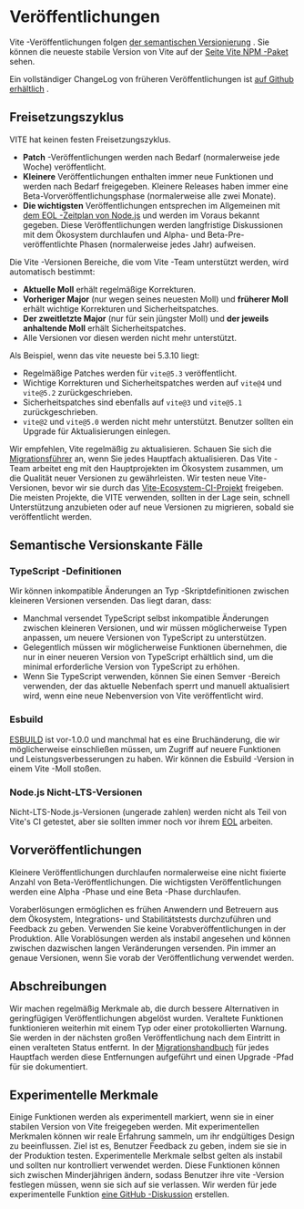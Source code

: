 # Veröffentlichungen

Vite -Veröffentlichungen folgen [der semantischen Versionierung](https://semver.org/) . Sie können die neueste stabile Version von Vite auf der [Seite Vite NPM -Paket](https://www.npmjs.com/package/vite) sehen.

Ein vollständiger ChangeLog von früheren Veröffentlichungen ist [auf Github erhältlich](https://github.com/vitejs/vite/blob/main/packages/vite/CHANGELOG.md) .

## Freisetzungszyklus

VITE hat keinen festen Freisetzungszyklus.

- **Patch** -Veröffentlichungen werden nach Bedarf (normalerweise jede Woche) veröffentlicht.
- **Kleinere** Veröffentlichungen enthalten immer neue Funktionen und werden nach Bedarf freigegeben. Kleinere Releases haben immer eine Beta-Vorveröffentlichungsphase (normalerweise alle zwei Monate).
- **Die wichtigsten** Veröffentlichungen entsprechen im Allgemeinen mit [dem EOL -Zeitplan von Node.js](https://endoflife.date/nodejs) und werden im Voraus bekannt gegeben. Diese Veröffentlichungen werden langfristige Diskussionen mit dem Ökosystem durchlaufen und Alpha- und Beta-Pre-veröffentlichte Phasen (normalerweise jedes Jahr) aufweisen.

Die Vite -Versionen Bereiche, die vom Vite -Team unterstützt werden, wird automatisch bestimmt:

- **Aktuelle Moll** erhält regelmäßige Korrekturen.
- **Vorheriger Major** (nur wegen seines neuesten Moll) und **früherer Moll** erhält wichtige Korrekturen und Sicherheitspatches.
- **Der zweitletzte Major** (nur für sein jüngster Moll) und **der jeweils anhaltende Moll** erhält Sicherheitspatches.
- Alle Versionen vor diesen werden nicht mehr unterstützt.

Als Beispiel, wenn das vite neueste bei 5.3.10 liegt:

- Regelmäßige Patches werden für `vite@5.3` veröffentlicht.
- Wichtige Korrekturen und Sicherheitspatches werden auf `vite@4` und `vite@5.2` zurückgeschrieben.
- Sicherheitspatches sind ebenfalls auf `vite@3` und `vite@5.1` zurückgeschrieben.
- `vite@2` und `vite@5.0` werden nicht mehr unterstützt. Benutzer sollten ein Upgrade für Aktualisierungen einlegen.

Wir empfehlen, Vite regelmäßig zu aktualisieren. Schauen Sie sich die [Migrationsführer](https://vite.dev/guide/migration.html) an, wenn Sie jedes Hauptfach aktualisieren. Das Vite -Team arbeitet eng mit den Hauptprojekten im Ökosystem zusammen, um die Qualität neuer Versionen zu gewährleisten. Wir testen neue Vite-Versionen, bevor wir sie durch das [Vite-Ecosystem-CI-Projekt](https://github.com/vitejs/vite-ecosystem-ci) freigeben. Die meisten Projekte, die VITE verwenden, sollten in der Lage sein, schnell Unterstützung anzubieten oder auf neue Versionen zu migrieren, sobald sie veröffentlicht werden.

## Semantische Versionskante Fälle

### TypeScript -Definitionen

Wir können inkompatible Änderungen an Typ -Skriptdefinitionen zwischen kleineren Versionen versenden. Das liegt daran, dass:

- Manchmal versendet TypeScript selbst inkompatible Änderungen zwischen kleineren Versionen, und wir müssen möglicherweise Typen anpassen, um neuere Versionen von TypeScript zu unterstützen.
- Gelegentlich müssen wir möglicherweise Funktionen übernehmen, die nur in einer neueren Version von TypeScript erhältlich sind, um die minimal erforderliche Version von TypeScript zu erhöhen.
- Wenn Sie TypeScript verwenden, können Sie einen Semver -Bereich verwenden, der das aktuelle Nebenfach sperrt und manuell aktualisiert wird, wenn eine neue Nebenversion von Vite veröffentlicht wird.

### Esbuild

[ESBUILD](https://esbuild.github.io/) ist vor-1.0.0 und manchmal hat es eine Bruchänderung, die wir möglicherweise einschließen müssen, um Zugriff auf neuere Funktionen und Leistungsverbesserungen zu haben. Wir können die Esbuild -Version in einem Vite -Moll stoßen.

### Node.js Nicht-LTS-Versionen

Nicht-LTS-Node.js-Versionen (ungerade zahlen) werden nicht als Teil von Vite's CI getestet, aber sie sollten immer noch vor ihrem [EOL](https://endoflife.date/nodejs) arbeiten.

## Vorveröffentlichungen

Kleinere Veröffentlichungen durchlaufen normalerweise eine nicht fixierte Anzahl von Beta-Veröffentlichungen. Die wichtigsten Veröffentlichungen werden eine Alpha -Phase und eine Beta -Phase durchlaufen.

Voraberlösungen ermöglichen es frühen Anwendern und Betreuern aus dem Ökosystem, Integrations- und Stabilitätstests durchzuführen und Feedback zu geben. Verwenden Sie keine Vorabveröffentlichungen in der Produktion. Alle Vorablösungen werden als instabil angesehen und können zwischen dazwischen langen Veränderungen versenden. Pin immer an genaue Versionen, wenn Sie vorab der Veröffentlichung verwendet werden.

## Abschreibungen

Wir machen regelmäßig Merkmale ab, die durch bessere Alternativen in geringfügigen Veröffentlichungen abgelöst wurden. Veraltete Funktionen funktionieren weiterhin mit einem Typ oder einer protokollierten Warnung. Sie werden in der nächsten großen Veröffentlichung nach dem Eintritt in einen veralteten Status entfernt. In der [Migrationshandbuch](https://vite.dev/guide/migration.html) für jedes Hauptfach werden diese Entfernungen aufgeführt und einen Upgrade -Pfad für sie dokumentiert.

## Experimentelle Merkmale

Einige Funktionen werden als experimentell markiert, wenn sie in einer stabilen Version von Vite freigegeben werden. Mit experimentellen Merkmalen können wir reale Erfahrung sammeln, um ihr endgültiges Design zu beeinflussen. Ziel ist es, Benutzer Feedback zu geben, indem sie sie in der Produktion testen. Experimentelle Merkmale selbst gelten als instabil und sollten nur kontrolliert verwendet werden. Diese Funktionen können sich zwischen Minderjährigen ändern, sodass Benutzer ihre vite -Version festlegen müssen, wenn sie sich auf sie verlassen. Wir werden für jede experimentelle Funktion [eine GitHub -Diskussion](https://github.com/vitejs/vite/discussions/categories/feedback?discussions_q=is%3Aopen+label%3Aexperimental+category%3AFeedback) erstellen.

